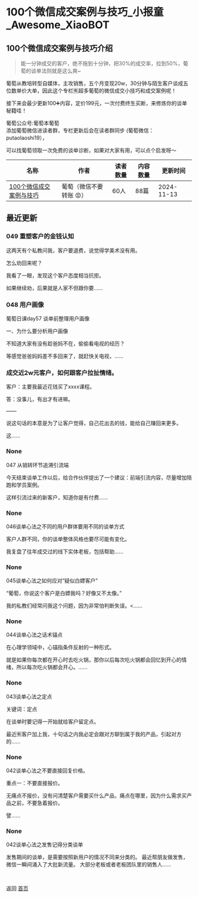 # 100个微信成交案例与技巧_小报童_Awesome_XiaoBOT

## 100个微信成交案例与技巧介绍
> 能一分钟成交的客户，绝不拖到十分钟，把30%的成交率，拉到50%，葡萄的谈单法则就是这么爽~    
    
葡萄从教培转型自媒体，主攻销售，五个月变现20w，30分钟与陌生客户谈成五位数单价大单，因此这个专栏🈶超多葡萄的微信成交小技巧和成交案例呢！    
    
接下来会最少更新100➕内容，定价199元，一次付费终生买断，来修炼你的谈单秘籍哇！    
    
葡萄公众号:葡萄本葡萄    
添加葡萄微信进读者群，专栏更新后会在读者群同步 (葡萄微信：putaolaoshi19），    
    
可以找葡萄领取一次免费的谈单诊断，如果对大家有用，可以点个启发呀～  
  


|名称|作者|读者数量|内容数量|更新时间|
|---|---|---|---|---|
|[100个微信成交案例与技巧](https://xiaobot.net/p/putaohaoqiang?refer=0b133df9-27dc-423b-8101-639049001c13)|葡萄（微信不要转账 😡）|60人|88篇|2024-11-13|

## 最近更新
### 049 重塑客户的金钱认知

这两天有个私教问我，客户要退费，说觉得学美术没有用。

怎么劝回来呢？

我看了一眼，发现这个客户态度相当抗拒。

如果继续劝，后果就是人家不但跟你要......

### 048 用户画像

葡萄日课day57 谈单前整理用户画像

一、为什么要分析用户画像

不知道大家有没有趁爸妈不在，偷偷看电视的经历？

等感觉爸爸妈妈差不多回来了，就赶快关电视，......

### 成交近2w元客户，如何跟客户拉扯情绪。

客户：主要我最近花钱买了xxxx课程。

答：没事儿，有出才有进嘛。

——

说这句话的本意是为了让客户觉得，自己花出去的钱，能给自己赚回来更多。

这......

### None

047 从销转环节追溯引流端

今天结束谈单工作以后，给合作伙伴提出了一个建议：前端引流内容，尽量增加陪跑和学员案例。

这样引流过来的新客户，知道你是有付费......

### None

046谈单心法之不同的用户群体要用不同的谈单方式

客户人群不同，你的谈单整体风格也要尽可能有变化。

我复盘了往年成交过的线下实体老板，包括帮助......

### None

045谈单心法之如何应对“疑似白嫖客户”

“葡萄，你说这个客户是白嫖我吗？好像又不太像。”

我的私教们经常问我这个问题，因为非常怕判断失误。<......

### None

044谈单心法之话术锚点

在心理学领域中，心锚指条件反射的一种形式。

​就是如果你每次都在开心时去吃火锅，那你以后每次吃火锅都会回忆到开心的情绪，所以每次吃火锅都会开心。......

### None

043谈单心法之定点

关键词：定点

在谈单时要记得一开始就给客户留定点。

最近🈶客户加上我，十句话之内我必定会跟对方聊到属于我的产品，引起对方的......

### None

042谈单心法之不要直接回复价格。

重点一：不要直接报价。

无痛点不报价，没有问清楚客户需要买什么产品，痛点在哪里，因为什么需求买产品之前，不要急着报价。

譬......

### None

042谈单心法之发售记得分类谈单

发售期间的谈单，是需要按照新用户的情况不同来分类的。 最近帮朋友做发售，微信一瞬间涌入了大批新流量。 大部分老板或者老板团队里的销售人......


<a href="https://github.com/Reno9527/awesome-xiaobot" style="color: white; text-decoration: none;">awesome-xiaobot</a>

返回 [首页](../README.md)
